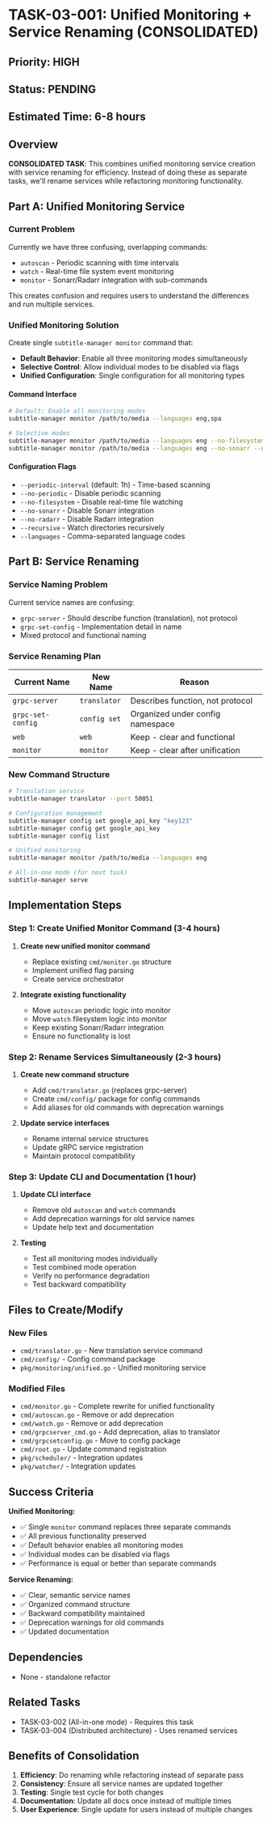 <!-- file: docs/tasks/TASK-03-001-unified-monitoring-service-CONSOLIDATED.md -->
<!-- version: 1.0.0 -->
<!-- guid: 1a2b3c4d-5e6f-7a8b-9c0d-1e2f3a4b5c6d -->

# TASK-03-001: Unified Monitoring + Service Renaming (CONSOLIDATED)

## Priority: HIGH

## Status: PENDING

## Estimated Time: 6-8 hours

## Overview

**CONSOLIDATED TASK**: This combines unified monitoring service creation with service renaming for efficiency. Instead of doing these as separate tasks, we'll rename services while refactoring monitoring functionality.

## Part A: Unified Monitoring Service

### Current Problem

Currently we have three confusing, overlapping commands:

- `autoscan` - Periodic scanning with time intervals
- `watch` - Real-time file system event monitoring
- `monitor` - Sonarr/Radarr integration with sub-commands

This creates confusion and requires users to understand the differences and run multiple services.

### Unified Monitoring Solution

Create single `subtitle-manager monitor` command that:

- **Default Behavior**: Enable all three monitoring modes simultaneously
- **Selective Control**: Allow individual modes to be disabled via flags
- **Unified Configuration**: Single configuration for all monitoring types

#### Command Interface

```bash
# Default: Enable all monitoring modes
subtitle-manager monitor /path/to/media --languages eng,spa

# Selective modes
subtitle-manager monitor /path/to/media --languages eng --no-filesystem --no-periodic
subtitle-manager monitor /path/to/media --languages eng --no-sonarr --no-radarr
```

#### Configuration Flags

- `--periodic-interval` (default: 1h) - Time-based scanning
- `--no-periodic` - Disable periodic scanning
- `--no-filesystem` - Disable real-time file watching
- `--no-sonarr` - Disable Sonarr integration
- `--no-radarr` - Disable Radarr integration
- `--recursive` - Watch directories recursively
- `--languages` - Comma-separated language codes

## Part B: Service Renaming

### Service Naming Problem

Current service names are confusing:

- `grpc-server` - Should describe function (translation), not protocol
- `grpc-set-config` - Implementation detail in name
- Mixed protocol and functional naming

### Service Renaming Plan

| Current Name      | New Name     | Reason                           |
| ----------------- | ------------ | -------------------------------- |
| `grpc-server`     | `translator` | Describes function, not protocol |
| `grpc-set-config` | `config set` | Organized under config namespace |
| `web`             | `web`        | Keep - clear and functional      |
| `monitor`         | `monitor`    | Keep - clear after unification   |

### New Command Structure

```bash
# Translation service
subtitle-manager translator --port 50051

# Configuration management
subtitle-manager config set google_api_key "key123"
subtitle-manager config get google_api_key
subtitle-manager config list

# Unified monitoring
subtitle-manager monitor /path/to/media --languages eng

# All-in-one mode (for next task)
subtitle-manager serve
```

## Implementation Steps

### Step 1: Create Unified Monitor Command (3-4 hours)

1. **Create new unified monitor command**
   - Replace existing `cmd/monitor.go` structure
   - Implement unified flag parsing
   - Create service orchestrator

2. **Integrate existing functionality**
   - Move `autoscan` periodic logic into monitor
   - Move `watch` filesystem logic into monitor
   - Keep existing Sonarr/Radarr integration
   - Ensure no functionality is lost

### Step 2: Rename Services Simultaneously (2-3 hours)

1. **Create new command structure**
   - Add `cmd/translator.go` (replaces grpc-server)
   - Create `cmd/config/` package for config commands
   - Add aliases for old commands with deprecation warnings

2. **Update service interfaces**
   - Rename internal service structures
   - Update gRPC service registration
   - Maintain protocol compatibility

### Step 3: Update CLI and Documentation (1 hour)

1. **Update CLI interface**
   - Remove old `autoscan` and `watch` commands
   - Add deprecation warnings for old service names
   - Update help text and documentation

2. **Testing**
   - Test all monitoring modes individually
   - Test combined mode operation
   - Verify no performance degradation
   - Test backward compatibility

## Files to Create/Modify

### New Files

- `cmd/translator.go` - New translation service command
- `cmd/config/` - Config command package
- `pkg/monitoring/unified.go` - Unified monitoring service

### Modified Files

- `cmd/monitor.go` - Complete rewrite for unified functionality
- `cmd/autoscan.go` - Remove or add deprecation
- `cmd/watch.go` - Remove or add deprecation
- `cmd/grpcserver_cmd.go` - Add deprecation, alias to translator
- `cmd/grpcsetconfig.go` - Move to config package
- `cmd/root.go` - Update command registration
- `pkg/scheduler/` - Integration updates
- `pkg/watcher/` - Integration updates

## Success Criteria

**Unified Monitoring:**

- ✅ Single `monitor` command replaces three separate commands
- ✅ All previous functionality preserved
- ✅ Default behavior enables all monitoring modes
- ✅ Individual modes can be disabled via flags
- ✅ Performance is equal or better than separate commands

**Service Renaming:**

- ✅ Clear, semantic service names
- ✅ Organized command structure
- ✅ Backward compatibility maintained
- ✅ Deprecation warnings for old commands
- ✅ Updated documentation

## Dependencies

- None - standalone refactor

## Related Tasks

- TASK-03-002 (All-in-one mode) - Requires this task
- TASK-03-004 (Distributed architecture) - Uses renamed services

## Benefits of Consolidation

1. **Efficiency**: Do renaming while refactoring instead of separate pass
2. **Consistency**: Ensure all service names are updated together
3. **Testing**: Single test cycle for both changes
4. **Documentation**: Update all docs once instead of multiple times
5. **User Experience**: Single update for users instead of multiple changes
